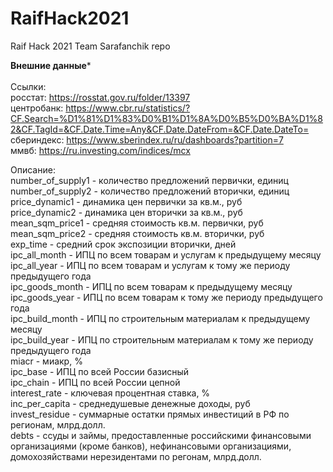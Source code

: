 # RaifHack2021
Raif Hack 2021 Team Sarafanchik repo

**Внешние данные*** \
\
Ссылки: \
 росстат: https://rosstat.gov.ru/folder/13397 \
 центробанк: https://www.cbr.ru/statistics/?CF.Search=%D1%81%D1%83%D0%B1%D1%8A%D0%B5%D0%BA%D1%82&CF.TagId=&CF.Date.Time=Any&CF.Date.DateFrom=&CF.Date.DateTo= \
 сбериндекс: https://www.sberindex.ru/ru/dashboards?partition=7 \
 ммвб: https://ru.investing.com/indices/mcx
 

Описание: \
 number_of_supply1	- количество предложений первички, единиц \
 number_of_supply2	- количество предложений вторички, единиц \
 price_dynamic1 - динамика цен первички за кв.м., руб \
 price_dynamic2 - динамика цен вторички за кв.м., руб \
 mean_sqm_price1	- средняя стоимость кв.м. первички, руб \
 mean_sqm_price2	- средняя стоимость кв.м. вторички, руб \
 exp_time	- средний срок экспозиции вторички, дней \
 ipc_all_month	- ИПЦ по всем товарам и услугам к предыдущему месяцу \
 ipc_all_year	- ИПЦ по всем товарам и услугам к тому же периоду предыдущего года \
 ipc_goods_month	- ИПЦ по всем товарам к предыдущему месяцу \
 ipc_goods_year	- ИПЦ по всем товарам к тому же периоду предыдущего года \
 ipc_build_month	- ИПЦ по строительным материалам к предыдущему месяцу \
 ipc_build_year	- ИПЦ по строительным материалам к тому же периоду предыдущего года \
 miacr	- миакр, % \
 ipc_base	- ИПЦ по всей России базисный \
 ipc_chain	- ИПЦ по всей России цепной \
 interest_rate	- ключевая процентная ставка, % \
 inc_per_capita	- среднедушевые денежные доходы, руб \
 invest_residue	- суммарные остатки прямых инвестиций в РФ по регионам, млрд.долл. \
 debts	- ссуды и займы, предоставленные российскими финансовыми организациями (кроме банков), нефинансовыми организациями, домохозяйствами нерезидентами по регонам, млрд.долл.
